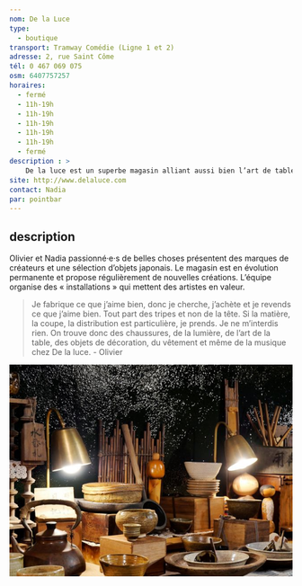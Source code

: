 ```yaml
---
nom: De la Luce
type: 
  - boutique
transport: Tramway Comédie (Ligne 1 et 2)
adresse: 2, rue Saint Côme
tél: 0 467 069 075
osm: 6407757257
horaires:
  - fermé
  - 11h-19h
  - 11h-19h
  - 11h-19h
  - 11h-19h
  - 11h-19h
  - fermé
description : >
    De la luce est un superbe magasin alliant aussi bien l’art de table aux bijoux que le prêt à porter à la décoration d’intérieure. Un espace en perpétuelle mouvance, sans cesse en quête de renouveau qui propose des produits sélectionnés avec sincérité et amour, au gré des saisons. 
site: http://www.delaluce.com
contact: Nadia
par: pointbar
---
```


## description

Olivier et Nadia passionné·e·s de belles choses présentent des marques de créateurs et une sélection d’objets japonais. Le magasin est en évolution permanente et propose régulièrement de nouvelles créations. L’équipe organise des « installations » qui mettent des artistes en valeur.

> Je fabrique ce que j’aime bien, donc je cherche, j’achète et je revends ce que j’aime bien. Tout part des tripes et non de la tête. Si la matière, la coupe, la distribution est particulière, je prends. Je ne m’interdis rien. On trouve donc des chaussures, de la lumière, de l’art de la table, des objets de décoration, du vêtement et même de la musique chez De la luce. - Olivier

![De la Luce](./media/de-la-luce.jpg)
